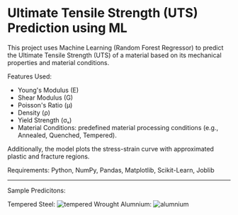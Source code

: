 # Ultimate Tensile Strength (UTS) Prediction using ML
This project uses Machine Learning (Random Forest Regressor) to predict the Ultimate Tensile Strength (UTS) of a material based on its mechanical properties and material conditions.

Features Used:
- Young's Modulus (E)
- Shear Modulus (G)
- Poisson's Ratio (μ)
- Density (ρ)
- Yield Strength (σₛ)
- Material Conditions: predefined material processing conditions (e.g., Annealed, Quenched, Tempered).

Additionally, the model plots the stress-strain curve with approximated plastic and fracture regions.

Requirements:
Python, NumPy, Pandas, Matplotlib, Scikit-Learn, Joblib

----

Sample Predicitons:

Tempered Steel: ![tempered](https://github.com/user-attachments/assets/263109cd-ae81-4197-b0c3-f1b3948bf800)
Wrought Alumnium: ![alumnium](https://github.com/user-attachments/assets/63bbf874-f24a-4304-be0b-c22e6621b874)






